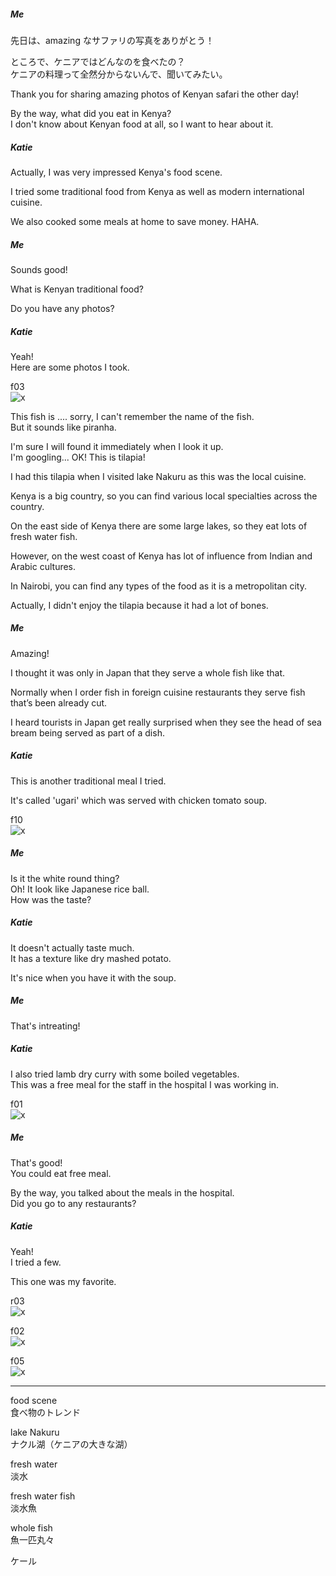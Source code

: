 ##### Me
先日は、amazing なサファリの写真をありがとう！  

ところで、ケニアではどんなのを食べたの？  
ケニアの料理って全然分からないんで、聞いてみたい。  


Thank you for sharing amazing photos of Kenyan safari the other day!  

By the way, what did you eat in Kenya?  
I don't know about Kenyan food at all, so I want to hear about it.  


##### Katie
Actually, I was very impressed Kenya's food scene.  

I tried some traditional food from Kenya as well as modern international cuisine.  

We also cooked some meals at home to save money. HAHA.  


##### Me
Sounds good!  

What is Kenyan traditional food?  

Do you have any photos?  


##### Katie
Yeah!  
Here are some photos I took.  

f03  
![x](assets/f03.jpg)  

This fish is .... sorry, I can't remember the name of the fish.  
But it sounds like piranha.  

I'm sure I will found it immediately when I look it up.  
I'm googling... OK! This is tilapia!  

I had this tilapia when I visited lake Nakuru as this was the local cuisine.  

Kenya is a big country, so you can find various local specialties across the country.  

On the east side of Kenya there are some large lakes, so they eat lots of fresh water fish.  

However, on the west coast of Kenya has lot of influence from Indian and Arabic cultures.  

In Nairobi, you can find any types of the food as it is a metropolitan city.  

Actually, I didn't enjoy the tilapia because it had a lot of bones.  

##### Me
Amazing!  

I thought it was only in Japan that they serve a whole fish like that.  

Normally when I order fish in foreign cuisine restaurants they serve fish that’s been already cut.  

I heard tourists in Japan get really surprised when they see the head of sea bream being served as part of a dish.  

##### Katie
This is another traditional meal I tried.  

It's called 'ugari' which was served with chicken tomato soup.  

f10  
![x](assets/f10.jpg)  

##### Me
Is it the white round thing?  
Oh! It look like Japanese rice ball.  
How was the taste?  

##### Katie
It doesn't actually taste much.  
It has a texture like dry mashed potato.  

It's nice when you have it with the soup.  

##### Me
That's intreating!  

##### Katie
I also tried lamb dry curry with some boiled vegetables.  
This was a free meal for the staff in the hospital I was working in.  

f01  
![x](assets/f01.jpg)  

##### Me
That's good!  
You could eat free meal.  

By the way, you talked about the meals in the hospital.  
Did you go to any restaurants?  

##### Katie
Yeah!  
I tried a few.  

This one was my favorite.  

r03  
![x](assets/r03.jpg)  

f02  
![x](assets/f02.jpg)  

f05  
![x](assets/f05.jpg)  


_________________________________________________________


food scene  
食べ物のトレンド

lake Nakuru  
ナクル湖（ケニアの大きな湖）

fresh water  
淡水  

fresh water fish  
淡水魚  


whole fish  
魚一匹丸々  


ケール

